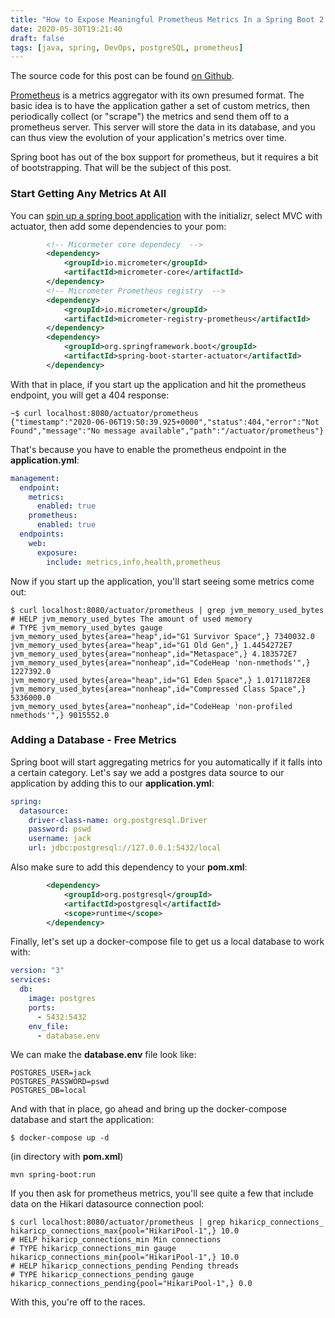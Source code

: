 ```yaml
---
title: "How to Expose Meaningful Prometheus Metrics In a Spring Boot 2.x Application"
date: 2020-05-30T19:21:40
draft: false
tags: [java, spring, DevOps, postgreSQL, prometheus]
---
```


The source code for this post can be found [on Github](https://github.com/nfisher23/prometheus-metrics-ex).

[Prometheus](https://prometheus.io/) is a metrics aggregator with its own presumed format. The basic idea is to have the application gather a set of custom metrics, then periodically collect (or "scrape") the metrics and send them off to a prometheus server. This server will store the data in its database, and you can thus view the evolution of your application's metrics over time.

Spring boot has out of the box support for prometheus, but it requires a bit of bootstrapping. That will be the subject of this post.

### Start Getting Any Metrics At All

You can [spin up a spring boot application](https://start.spring.io/) with the initializr, select MVC with actuator, then add some dependencies to your pom:

```xml
        <!-- Micormeter core dependecy  -->
        <dependency>
            <groupId>io.micrometer</groupId>
            <artifactId>micrometer-core</artifactId>
        </dependency>
        <!-- Micrometer Prometheus registry  -->
        <dependency>
            <groupId>io.micrometer</groupId>
            <artifactId>micrometer-registry-prometheus</artifactId>
        </dependency>
        <dependency>
            <groupId>org.springframework.boot</groupId>
            <artifactId>spring-boot-starter-actuator</artifactId>
        </dependency>

```

With that in place, if you start up the application and hit the prometheus endpoint, you will get a 404 response:

```
~$ curl localhost:8080/actuator/prometheus
{"timestamp":"2020-06-06T19:50:39.925+0000","status":404,"error":"Not Found","message":"No message available","path":"/actuator/prometheus"}

```

That's because you have to enable the prometheus endpoint in the **application.yml**:

```yaml
management:
  endpoint:
    metrics:
      enabled: true
    prometheus:
      enabled: true
  endpoints:
    web:
      exposure:
        include: metrics,info,health,prometheus

```

Now if you start up the application, you'll start seeing some metrics come out:

```
$ curl localhost:8080/actuator/prometheus | grep jvm_memory_used_bytes
# HELP jvm_memory_used_bytes The amount of used memory
# TYPE jvm_memory_used_bytes gauge
jvm_memory_used_bytes{area="heap",id="G1 Survivor Space",} 7340032.0
jvm_memory_used_bytes{area="heap",id="G1 Old Gen",} 1.4454272E7
jvm_memory_used_bytes{area="nonheap",id="Metaspace",} 4.183572E7
jvm_memory_used_bytes{area="nonheap",id="CodeHeap 'non-nmethods'",} 1227392.0
jvm_memory_used_bytes{area="heap",id="G1 Eden Space",} 1.01711872E8
jvm_memory_used_bytes{area="nonheap",id="Compressed Class Space",} 5336000.0
jvm_memory_used_bytes{area="nonheap",id="CodeHeap 'non-profiled nmethods'",} 9015552.0

```

### Adding a Database - Free Metrics

Spring boot will start aggregating metrics for you automatically if it falls into a certain category. Let's say we add a postgres data source to our application by adding this to our **application.yml**:

```yaml
spring:
  datasource:
    driver-class-name: org.postgresql.Driver
    password: pswd
    username: jack
    url: jdbc:postgresql://127.0.0.1:5432/local

```

Also make sure to add this dependency to your **pom.xml**:

```xml
        <dependency>
            <groupId>org.postgresql</groupId>
            <artifactId>postgresql</artifactId>
            <scope>runtime</scope>
        </dependency>

```

Finally, let's set up a docker-compose file to get us a local database to work with:

```yaml
version: "3"
services:
  db:
    image: postgres
    ports:
      - 5432:5432
    env_file:
      - database.env
```

We can make the **database.env** file look like:

```
POSTGRES_USER=jack
POSTGRES_PASSWORD=pswd
POSTGRES_DB=local

```

And with that in place, go ahead and bring up the docker-compose database and start the application:

```
$ docker-compose up -d
```

(in directory with **pom.xml**)

```
mvn spring-boot:run
```

If you then ask for prometheus metrics, you'll see quite a few that include data on the Hikari datasource connection pool:

```
$ curl localhost:8080/actuator/prometheus | grep hikaricp_connections_
hikaricp_connections_max{pool="HikariPool-1",} 10.0
# HELP hikaricp_connections_min Min connections
# TYPE hikaricp_connections_min gauge
hikaricp_connections_min{pool="HikariPool-1",} 10.0
# HELP hikaricp_connections_pending Pending threads
# TYPE hikaricp_connections_pending gauge
hikaricp_connections_pending{pool="HikariPool-1",} 0.0
```

With this, you're off to the races.
